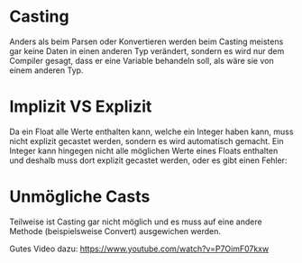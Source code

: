 # Casting

Anders als beim Parsen oder Konvertieren werden beim Casting meistens gar keine Daten in einen anderen Typ verändert, sondern es wird nur dem Compiler gesagt, dass er eine Variable behandeln soll, als wäre sie von einem anderen Typ.
# Implizit VS Explizit
Da ein Float alle Werte enthalten kann, welche ein Integer haben kann, muss nicht explizit gecastet werden, sondern es wird automatisch gemacht. Ein Integer kann hingegen nicht alle möglichen Werte eines Floats enthalten und deshalb muss dort explizit gecastet werden, oder es gibt einen Fehler:
 
# Unmögliche Casts
Teilweise ist Casting gar nicht möglich und es muss auf eine andere Methode (beispielsweise Convert) ausgewichen werden.
 
Gutes Video dazu: https://www.youtube.com/watch?v=P7OimF07kxw
